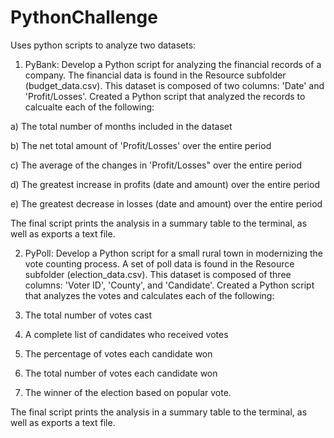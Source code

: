 # PythonChallenge
Uses python scripts to analyze two datasets:

1) PyBank:  Develop a Python script for analyzing the financial records of a company.  The financial data is found in the Resource subfolder (budget_data.csv).  This dataset is composed of two columns:  'Date' and 'Profit/Losses'.  Created a Python script that analyzed the records to calcualte each of the following:

a) The total number of months included in the dataset

b) The net total amount of 'Profit/Losses' over the entire period

c) The average of the changes in 'Profit/Losses" over the entire period

d) The greatest increase in profits (date and amount) over the entire period

e) The greatest decrease in losses (date and amount) over the entire period

The final script prints the analysis in a summary table to the terminal, as well as exports a text file.

  

2) PyPoll:  Develop a Python script for a small rural town in modernizing the vote counting process.  A set of poll data is found in the Resource subfolder (election_data.csv).  This dataset is composed of three columns:  'Voter ID', 'County', and 'Candidate'.  Created a Python script that analyzes the votes and calculates each of the following:

  1) The total number of votes cast

  2) A complete list of candidates who received votes

  3) The percentage of votes each candidate won

  4) The total number of votes each candidate won

  5) The winner of the election based on popular vote.
  
  The final script prints the analysis in a summary table to the terminal, as well as exports a text file. 


